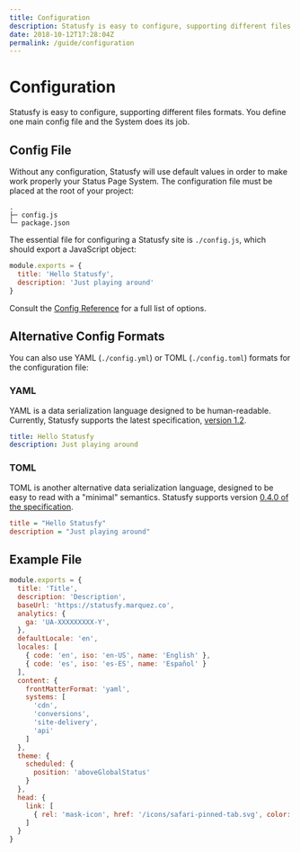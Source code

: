 ```yaml
---
title: Configuration
description: Statusfy is easy to configure, supporting different files formats. You define one main config file and the System does its job.
date: 2018-10-12T17:28:04Z
permalink: /guide/configuration
---
```


# Configuration

Statusfy is easy to configure, supporting different files formats. You define one main config file and the System does its job.

## Config File

Without any configuration, Statusfy will use default values in order to make work properly your Status Page System. The configuration file must be placed at the root of your project:

```
.
├─ config.js
└─ package.json
```

The essential file for configuring a Statusfy site is `./config.js`, which should export a JavaScript object:

``` js
module.exports = {
  title: 'Hello Statusfy',
  description: 'Just playing around'
}
```

Consult the [Config Reference](../config/README.md) for a full list of options.

## Alternative Config Formats

You can also use YAML (`./config.yml`) or TOML (`./config.toml`) formats for the configuration file:

### YAML

YAML is a data serialization language designed to be human-readable. Currently, Statusfy supports the latest specification, [version 1.2](http://yaml.org/spec/1.2/spec.html).

``` yaml
title: Hello Statusfy
description: Just playing around
```

### TOML

TOML is another alternative data serialization language, designed to be easy to read with a "minimal" semantics. Statusfy supports version [0.4.0 of the specification](https://github.com/toml-lang/toml/blob/master/versions/en/toml-v0.4.0.md).

``` ini
title = "Hello Statusfy"
description = "Just playing around"
```


## Example File

```javascript
module.exports = {
  title: 'Title',
  description: 'Description',
  baseUrl: 'https://statusfy.marquez.co',
  analytics: {
    ga: 'UA-XXXXXXXXX-Y',
  },
  defaultLocale: 'en',
  locales: [
    { code: 'en', iso: 'en-US', name: 'English' },
    { code: 'es', iso: 'es-ES', name: 'Español' }
  ],
  content: {
    frontMatterFormat: 'yaml',
    systems: [
      'cdn',
      'conversions',
      'site-delivery',
      'api'
    ]
  },
  theme: {
    scheduled: {
      position: 'aboveGlobalStatus'
    }
  },
  head: {
    link: [
      { rel: 'mask-icon', href: '/icons/safari-pinned-tab.svg', color: '#3e4e88' }
    ]
  }
}
```
